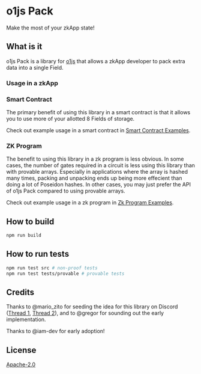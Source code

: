 # o1js Pack

Make the most of your zkApp state!

## What is it

o1js Pack is a library for [o1js](https://github.com/o1-labs/o1js/) that allows a zkApp developer to pack extra data into a single Field.

### Usage in a zkApp

### Smart Contract

The primary benefit of using this library in a smart contract is that it allows you to use more of your allotted 8 Fields of storage.

Check out example usage in a smart contract in [Smart Contract Examples](/examples/smart_contract/).

### ZK Program

The benefit to using this library in a zk program is less obvious. In some cases, the number of gates required in a circuit is less using this library than with provable arrays. Especially in applications where the array is hashed many times, packing and unpacking ends up being more effecient than doing a lot of Poseidon hashes. In other cases, you may just prefer the API of o1js Pack compared to using provable arrays.

Check out example usage in a zk program in [Zk Program Examples](/examples/zk_program/).

## How to build

```sh
npm run build
```

## How to run tests

```sh
npm run test src # non-proof tests
npm run test tests/provable # provable tests
```

## Credits

Thanks to @mario_zito for seeding the idea for this library on Discord ([Thread 1](https://discord.com/channels/484437221055922177/1128509274465779822), [Thread 2](https://discord.com/channels/484437221055922177/1128501705173106698)), and to @gregor for sounding out the early implementation.

Thanks to @iam-dev for early adoption!

## License

[Apache-2.0](LICENSE)
